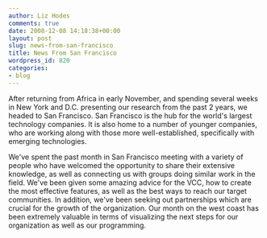 ```yaml
---
author: Liz Hodes
comments: true
date: 2008-12-08 14:18:38+00:00
layout: post
slug: news-from-san-francisco
title: News From San Francisco
wordpress_id: 820
categories:
- blog
---
```


After returning from Africa in early November, and spending several weeks in New York and D.C. presenting our research from the past 2 years, we headed to San Francisco. San Francisco is the hub for the world's largest technology companies. It is also home to a number of younger companies, who are working along with those more well-established, specifically with emerging technologies.

We've spent the past month in San Francisco meeting with a variety of people who have welcomed the opportunity to share their extensive knowledge, as well as connecting us with groups doing similar work in the field. We've been given some amazing advice for the VCC, how to create the most effective features, as well as the best ways to reach our target communities. In addition, we've been seeking out partnerships which are crucial for the growth of the organization. Our month on the west coast has been extremely valuable in terms of visualizing the next steps for our organization as well as our programming.
